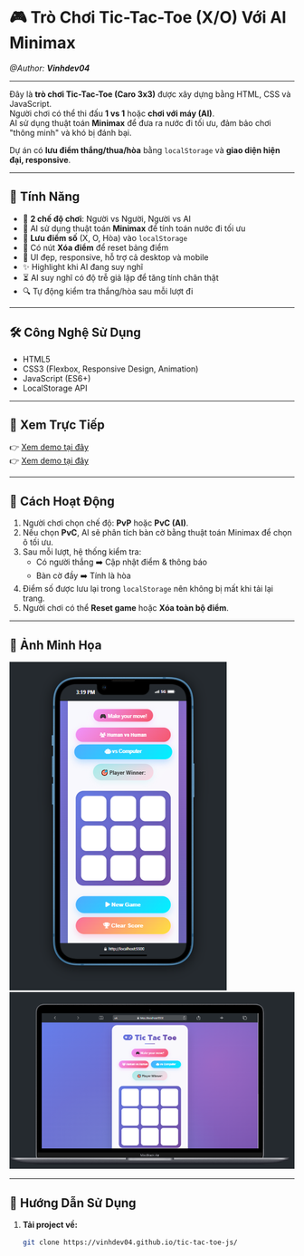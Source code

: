 # 🎮 Trò Chơi Tic-Tac-Toe (X/O) Với AI Minimax

<i>@Author: <b>Vinhdev04</b></i>

<hr>

Đây là **trò chơi Tic-Tac-Toe (Caro 3x3)** được xây dựng bằng HTML, CSS và JavaScript.  
Người chơi có thể thi đấu **1 vs 1** hoặc **chơi với máy (AI)**.  
AI sử dụng thuật toán **Minimax** để đưa ra nước đi tối ưu, đảm bảo chơi "thông minh" và khó bị đánh bại.

Dự án có **lưu điểm thắng/thua/hòa** bằng `localStorage` và **giao diện hiện đại, responsive**.

---

## 📌 Tính Năng

- 🎯 **2 chế độ chơi**: Người vs Người, Người vs AI
- 🧠 AI sử dụng thuật toán **Minimax** để tính toán nước đi tối ưu
- 🔄 **Lưu điểm số** (X, O, Hòa) vào `localStorage`
- 💾 Có nút **Xóa điểm** để reset bảng điểm
- 🎨 UI đẹp, responsive, hỗ trợ cả desktop và mobile
- ✨ Highlight khi AI đang suy nghĩ
- ⏳ AI suy nghĩ có độ trễ giả lập để tăng tính chân thật
- 🔍 Tự động kiểm tra thắng/hòa sau mỗi lượt đi

---

## 🛠️ Công Nghệ Sử Dụng

- HTML5
- CSS3 (Flexbox, Responsive Design, Animation)
- JavaScript (ES6+)
- LocalStorage API

---

## 🚀 Xem Trực Tiếp

👉 [Xem demo tại đây](https://vinhdev04.github.io/tic-tac-toe-js/)  
👉 [Xem demo tại đây](https://tic-tac-toe-js-wheat.vercel.app/)

---

## 🧠 Cách Hoạt Động

1. Người chơi chọn chế độ: **PvP** hoặc **PvC (AI)**.
2. Nếu chọn **PvC**, AI sẽ phân tích bàn cờ bằng thuật toán Minimax để chọn ô tối ưu.
3. Sau mỗi lượt, hệ thống kiểm tra:
   - Có người thắng ➡️ Cập nhật điểm & thông báo
   - Bàn cờ đầy ➡️ Tính là hòa
4. Điểm số được lưu lại trong `localStorage` nên không bị mất khi tải lại trang.
5. Người chơi có thể **Reset game** hoặc **Xóa toàn bộ điểm**.

---

## 📸 Ảnh Minh Họa

![alt text](./demo/01.png)
![alt text](./demo/02.png)

---

## 📂 Hướng Dẫn Sử Dụng

1. **Tải project về:**
   ```bash
   git clone https://vinhdev04.github.io/tic-tac-toe-js/
   ```
